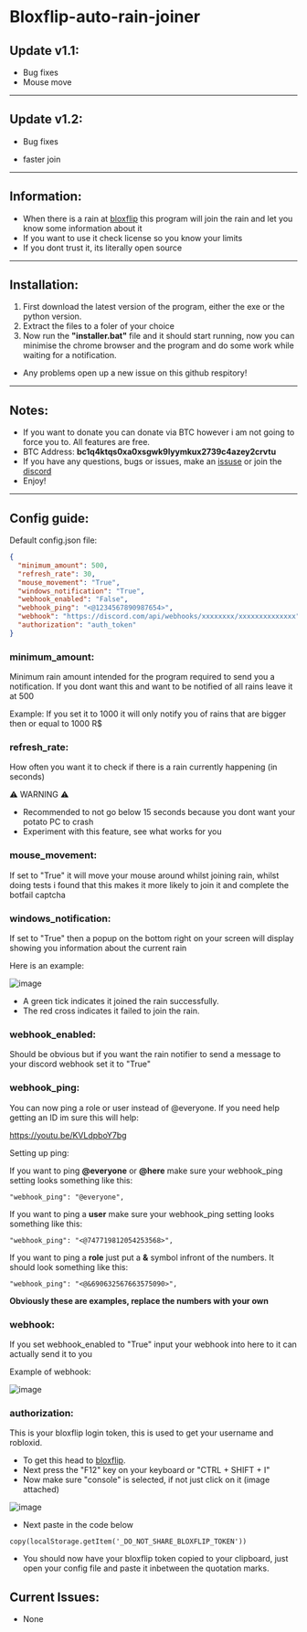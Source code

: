 # Bloxflip-auto-rain-joiner

## Update v1.1:
- Bug fixes
- Mouse move

-----------------------------------------------------------------------------------------------------------------------------------------------------------------------

## Update v1.2:
- Bug fixes
+ faster join

-----------------------------------------------------------------------------------------------------------------------------------------------------------------------

## Information:
- When there is a rain at [bloxflip](https://bloxflip.com) this program will join the rain and let you know some information about it
- If you want to use it check license so you know your limits
- If you dont trust it, its literally open source

-----------------------------------------------------------------------------------------------------------------------------------------------------------------------

## Installation:
1) First download the latest version of the program, either the exe or the python version.
2) Extract the files to a foler of your choice
3) Now run the **"installer.bat"** file and it should start running, now you can minimise the chrome browser and the program and do some work while waiting for a notification. 
- Any problems open up a new issue on this github respitory!

-----------------------------------------------------------------------------------------------------------------------------------------------------------------------

## Notes:
- If you want to donate you can donate via BTC however i am not going to force you to. All features are free.
- BTC Address: **bc1q4ktqs0xa0xsgwk9lyymkux2739c4azey2crvtu**
- If you have any questions, bugs or issues, make an [issuse](https://github.com/amprocode/Bloxflip-auto-rain-joiner/issues) or join the [discord](https://discord.gg/cuUtsgMUPb)
- Enjoy!

-----------------------------------------------------------------------------------------------------------------------------------------------------------------------

## Config guide:

Default config.json file:
```json
{
  "minimum_amount": 500,
  "refresh_rate": 30,
  "mouse_movement": "True",
  "windows_notification": "True",
  "webhook_enabled": "False",
  "webhook_ping": "<@1234567890987654>",
  "webhook": "https://discord.com/api/webhooks/xxxxxxxx/xxxxxxxxxxxxxx",
  "authorization": "auth_token"
}
```
### minimum_amount:
Minimum rain amount intended for the program required to send you a notification. If you dont want this and want to be notified of all rains leave it at 500

Example: If you set it to 1000 it will only notify you of rains that are bigger then or equal to 1000 R$

### refresh_rate:
How often you want it to check if there is a rain currently happening (in seconds)

⚠️ WARNING ⚠️
- Recommended to not go below 15 seconds because you dont want your potato PC to crash
- Experiment with this feature, see what works for you

### mouse_movement:
If set to "True" it will move your mouse around whilst joining rain, whilst doing tests i found that this makes it more likely to join it and complete the botfail captcha

### windows_notification:
If set to "True" then a popup on the bottom right on your screen will display showing you information about the current rain

Here is an example:

![image](https://user-images.githubusercontent.com/79641603/178537964-61a167b9-4013-4ef2-8519-d2c45c48a170.png)

- A green tick indicates it joined the rain successfully.
- The red cross indicates it failed to join the rain.

### webhook_enabled:
Should be obvious but if you want the rain notifier to send a message to your discord webhook set it to "True"

### webhook_ping:
You can now ping a role or user instead of @everyone. If you need help getting an ID im sure this will help:

https://youtu.be/KVLdpboY7bg

Setting up ping:

If you want to ping **@everyone** or **@here** make sure your webhook_ping setting looks something like this:
```
"webhook_ping": "@everyone",
```
If you want to ping a **user** make sure your webhook_ping setting looks something like this:
```
"webhook_ping": "<@747719812054253568>",
```
If you want to ping a **role** just put a **&** symbol infront of the numbers. It should look something like this:
```
"webhook_ping": "<@&690632567663575090>",
```

**Obviously these are examples, replace the numbers with your own**

### webhook:
If you set webhook_enabled to "True" input your webhook into here to it can actually send it to you

Example of webhook:

![image](https://user-images.githubusercontent.com/79641603/178446758-7e8a5e90-cc56-45d5-bac3-35062bcb4bb6.png)

### authorization:
This is your bloxflip login token, this is used to get your username and robloxid.

- To get this head to [bloxflip](https://bloxflip.com).
- Next press the "F12" key on your keyboard or "CTRL + SHIFT + I"
- Now make sure "console" is selected, if not just click on it (image attached)

![image](https://user-images.githubusercontent.com/79641603/178447705-533c36c2-d3c1-4019-ab0c-8cd7770e4350.png)

- Next paste in the code below
```
copy(localStorage.getItem('_DO_NOT_SHARE_BLOXFLIP_TOKEN'))
```
- You should now have your bloxflip token copied to your clipboard, just open your config file and paste it inbetween the quotation marks.

## Current Issues:
- None
